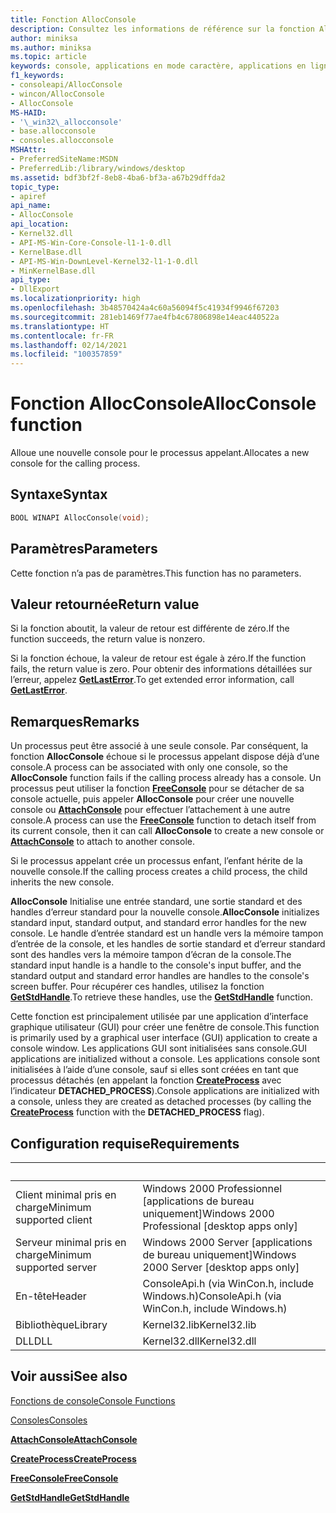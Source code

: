```yaml
---
title: Fonction AllocConsole
description: Consultez les informations de référence sur la fonction AllocConsole, qui alloue une nouvelle console pour le processus appelant.
author: miniksa
ms.author: miniksa
ms.topic: article
keywords: console, applications en mode caractère, applications en ligne de commande, applications de terminal, API console
f1_keywords:
- consoleapi/AllocConsole
- wincon/AllocConsole
- AllocConsole
MS-HAID:
- '\_win32\_allocconsole'
- base.allocconsole
- consoles.allocconsole
MSHAttr:
- PreferredSiteName:MSDN
- PreferredLib:/library/windows/desktop
ms.assetid: bdf3bf2f-8eb8-4ba6-bf3a-a67b29dffda2
topic_type:
- apiref
api_name:
- AllocConsole
api_location:
- Kernel32.dll
- API-MS-Win-Core-Console-l1-1-0.dll
- KernelBase.dll
- API-MS-Win-DownLevel-Kernel32-l1-1-0.dll
- MinKernelBase.dll
api_type:
- DllExport
ms.localizationpriority: high
ms.openlocfilehash: 3b48570424a4c60a56094f5c41934f9946f67203
ms.sourcegitcommit: 281eb1469f77ae4fb4c67806898e14eac440522a
ms.translationtype: HT
ms.contentlocale: fr-FR
ms.lasthandoff: 02/14/2021
ms.locfileid: "100357859"
---
```

# <a name="allocconsole-function"></a><span data-ttu-id="304be-104">Fonction AllocConsole</span><span class="sxs-lookup"><span data-stu-id="304be-104">AllocConsole function</span></span>

<span data-ttu-id="304be-105">Alloue une nouvelle console pour le processus appelant.</span><span class="sxs-lookup"><span data-stu-id="304be-105">Allocates a new console for the calling process.</span></span>

## <a name="syntax"></a><span data-ttu-id="304be-106">Syntaxe</span><span class="sxs-lookup"><span data-stu-id="304be-106">Syntax</span></span>

```C
BOOL WINAPI AllocConsole(void);
```

## <a name="parameters"></a><span data-ttu-id="304be-107">Paramètres</span><span class="sxs-lookup"><span data-stu-id="304be-107">Parameters</span></span>

<span data-ttu-id="304be-108">Cette fonction n’a pas de paramètres.</span><span class="sxs-lookup"><span data-stu-id="304be-108">This function has no parameters.</span></span>

## <a name="return-value"></a><span data-ttu-id="304be-109">Valeur retournée</span><span class="sxs-lookup"><span data-stu-id="304be-109">Return value</span></span>

<span data-ttu-id="304be-110">Si la fonction aboutit, la valeur de retour est différente de zéro.</span><span class="sxs-lookup"><span data-stu-id="304be-110">If the function succeeds, the return value is nonzero.</span></span>

<span data-ttu-id="304be-111">Si la fonction échoue, la valeur de retour est égale à zéro.</span><span class="sxs-lookup"><span data-stu-id="304be-111">If the function fails, the return value is zero.</span></span> <span data-ttu-id="304be-112">Pour obtenir des informations détaillées sur l’erreur, appelez [**GetLastError**](/windows/win32/api/errhandlingapi/nf-errhandlingapi-getlasterror).</span><span class="sxs-lookup"><span data-stu-id="304be-112">To get extended error information, call [**GetLastError**](/windows/win32/api/errhandlingapi/nf-errhandlingapi-getlasterror).</span></span>

## <a name="remarks"></a><span data-ttu-id="304be-113">Remarques</span><span class="sxs-lookup"><span data-stu-id="304be-113">Remarks</span></span>

<span data-ttu-id="304be-114">Un processus peut être associé à une seule console. Par conséquent, la fonction **AllocConsole** échoue si le processus appelant dispose déjà d’une console.</span><span class="sxs-lookup"><span data-stu-id="304be-114">A process can be associated with only one console, so the **AllocConsole** function fails if the calling process already has a console.</span></span> <span data-ttu-id="304be-115">Un processus peut utiliser la fonction [**FreeConsole**](freeconsole.md) pour se détacher de sa console actuelle, puis appeler **AllocConsole** pour créer une nouvelle console ou [**AttachConsole**](attachconsole.md) pour effectuer l’attachement à une autre console.</span><span class="sxs-lookup"><span data-stu-id="304be-115">A process can use the [**FreeConsole**](freeconsole.md) function to detach itself from its current console, then it can call **AllocConsole** to create a new console or [**AttachConsole**](attachconsole.md) to attach to another console.</span></span>

<span data-ttu-id="304be-116">Si le processus appelant crée un processus enfant, l’enfant hérite de la nouvelle console.</span><span class="sxs-lookup"><span data-stu-id="304be-116">If the calling process creates a child process, the child inherits the new console.</span></span>

<span data-ttu-id="304be-117">**AllocConsole** Initialise une entrée standard, une sortie standard et des handles d’erreur standard pour la nouvelle console.</span><span class="sxs-lookup"><span data-stu-id="304be-117">**AllocConsole** initializes standard input, standard output, and standard error handles for the new console.</span></span> <span data-ttu-id="304be-118">Le handle d’entrée standard est un handle vers la mémoire tampon d’entrée de la console, et les handles de sortie standard et d’erreur standard sont des handles vers la mémoire tampon d’écran de la console.</span><span class="sxs-lookup"><span data-stu-id="304be-118">The standard input handle is a handle to the console's input buffer, and the standard output and standard error handles are handles to the console's screen buffer.</span></span> <span data-ttu-id="304be-119">Pour récupérer ces handles, utilisez la fonction [**GetStdHandle**](getstdhandle.md).</span><span class="sxs-lookup"><span data-stu-id="304be-119">To retrieve these handles, use the [**GetStdHandle**](getstdhandle.md) function.</span></span>

<span data-ttu-id="304be-120">Cette fonction est principalement utilisée par une application d’interface graphique utilisateur (GUI) pour créer une fenêtre de console.</span><span class="sxs-lookup"><span data-stu-id="304be-120">This function is primarily used by a graphical user interface (GUI) application to create a console window.</span></span> <span data-ttu-id="304be-121">Les applications GUI sont initialisées sans console.</span><span class="sxs-lookup"><span data-stu-id="304be-121">GUI applications are initialized without a console.</span></span> <span data-ttu-id="304be-122">Les applications console sont initialisées à l’aide d’une console, sauf si elles sont créées en tant que processus détachés (en appelant la fonction [**CreateProcess**](/windows/win32/api/processthreadsapi/nf-processthreadsapi-createprocessa) avec l’indicateur **DETACHED\_PROCESS**).</span><span class="sxs-lookup"><span data-stu-id="304be-122">Console applications are initialized with a console, unless they are created as detached processes (by calling the [**CreateProcess**](/windows/win32/api/processthreadsapi/nf-processthreadsapi-createprocessa) function with the **DETACHED\_PROCESS** flag).</span></span>

## <a name="requirements"></a><span data-ttu-id="304be-123">Configuration requise</span><span class="sxs-lookup"><span data-stu-id="304be-123">Requirements</span></span>

| &nbsp; | &nbsp; |
|-|-|
| <span data-ttu-id="304be-124">Client minimal pris en charge</span><span class="sxs-lookup"><span data-stu-id="304be-124">Minimum supported client</span></span> | <span data-ttu-id="304be-125">Windows 2000 Professionnel \[applications de bureau uniquement\]</span><span class="sxs-lookup"><span data-stu-id="304be-125">Windows 2000 Professional \[desktop apps only\]</span></span> |
| <span data-ttu-id="304be-126">Serveur minimal pris en charge</span><span class="sxs-lookup"><span data-stu-id="304be-126">Minimum supported server</span></span> | <span data-ttu-id="304be-127">Windows 2000 Server \[applications de bureau uniquement\]</span><span class="sxs-lookup"><span data-stu-id="304be-127">Windows 2000 Server \[desktop apps only\]</span></span> |
| <span data-ttu-id="304be-128">En-tête</span><span class="sxs-lookup"><span data-stu-id="304be-128">Header</span></span> | <span data-ttu-id="304be-129">ConsoleApi.h (via WinCon.h, include Windows.h)</span><span class="sxs-lookup"><span data-stu-id="304be-129">ConsoleApi.h (via WinCon.h, include Windows.h)</span></span> |
| <span data-ttu-id="304be-130">Bibliothèque</span><span class="sxs-lookup"><span data-stu-id="304be-130">Library</span></span> | <span data-ttu-id="304be-131">Kernel32.lib</span><span class="sxs-lookup"><span data-stu-id="304be-131">Kernel32.lib</span></span> |
| <span data-ttu-id="304be-132">DLL</span><span class="sxs-lookup"><span data-stu-id="304be-132">DLL</span></span> | <span data-ttu-id="304be-133">Kernel32.dll</span><span class="sxs-lookup"><span data-stu-id="304be-133">Kernel32.dll</span></span> |

## <a name="see-also"></a><span data-ttu-id="304be-134">Voir aussi</span><span class="sxs-lookup"><span data-stu-id="304be-134">See also</span></span>

[<span data-ttu-id="304be-135">Fonctions de console</span><span class="sxs-lookup"><span data-stu-id="304be-135">Console Functions</span></span>](console-functions.md)

[<span data-ttu-id="304be-136">Consoles</span><span class="sxs-lookup"><span data-stu-id="304be-136">Consoles</span></span>](consoles.md)

[<span data-ttu-id="304be-137">**AttachConsole**</span><span class="sxs-lookup"><span data-stu-id="304be-137">**AttachConsole**</span></span>](attachconsole.md)

[<span data-ttu-id="304be-138">**CreateProcess**</span><span class="sxs-lookup"><span data-stu-id="304be-138">**CreateProcess**</span></span>](/windows/win32/api/processthreadsapi/nf-processthreadsapi-createprocessa)

[<span data-ttu-id="304be-139">**FreeConsole**</span><span class="sxs-lookup"><span data-stu-id="304be-139">**FreeConsole**</span></span>](freeconsole.md)

[<span data-ttu-id="304be-140">**GetStdHandle**</span><span class="sxs-lookup"><span data-stu-id="304be-140">**GetStdHandle**</span></span>](getstdhandle.md)